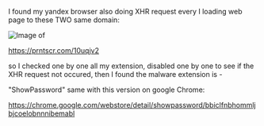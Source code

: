 
I found my yandex browser also doing XHR request every I loading web page to these TWO same domain:


![Image of ](https://prntscr.com/10uqjv2.png)

https://prntscr.com/10uqjv2


 
 so I checked one by one all my extension, disabled one by one to see if the XHR request not occured, then I found the malware extension is - 
 
 "ShowPassword" same with this version on google Chrome:
 
 https://chrome.google.com/webstore/detail/showpassword/bbiclfnbhommljbjcoelobnnnibemabl
